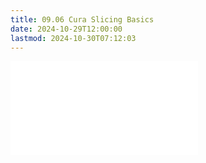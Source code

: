 ```yaml
---
title: 09.06 Cura Slicing Basics
date: 2024-10-29T12:00:00
lastmod: 2024-10-30T07:12:03
---
```


![Link to included file contents](../../../../digital-fabrication/3d-printing/cura-slicing-basics.md)
